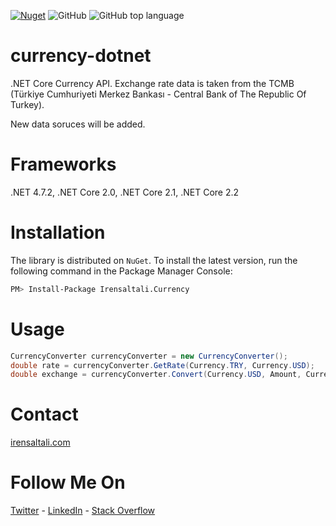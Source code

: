[![Nuget](https://img.shields.io/nuget/v/Irensaltali.Currency.svg)](https://www.nuget.org/packages/Irensaltali.Currency)
![GitHub](https://img.shields.io/github/license/irensaltali/currency-dotnet.svg)
![GitHub top language](https://img.shields.io/github/languages/top/irensaltali/currency-dotnet.svg)

# currency-dotnet
.NET Core Currency API. Exchange rate data is taken from the TCMB (Türkiye Cumhuriyeti Merkez Bankası - Central Bank of The Republic Of Turkey). 

New data soruces will be added.

# Frameworks

.NET 4.7.2, .NET Core 2.0, .NET Core 2.1, .NET Core 2.2 


# Installation
The library is distributed on `NuGet`. To install the latest version, run the following command in the Package Manager Console: 
```sh
PM> Install-Package Irensaltali.Currency
```

# Usage

```csharp
CurrencyConverter currencyConverter = new CurrencyConverter();
double rate = currencyConverter.GetRate(Currency.TRY, Currency.USD);
double exchange = currencyConverter.Convert(Currency.USD, Amount, Currency.TRY) 
```

# Contact
[irensaltali.com](https://irensaltali.com "İren SALTALI Blog")

# Follow Me On
[Twitter](https://twitter.com/irensaltali) - [LinkedIn](https://linkedin.com/in/irensaltali) - [Stack Overflow](https://stackoverflow.com/users/3453221/iren)
